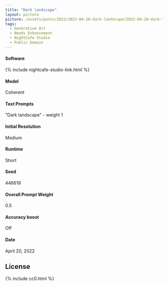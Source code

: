 ```yaml
---
title: "Dark landscape"
layout: picture
picture: /assets/posts/2022/2022-04-20-dark-landscape/2022-04-20-dark-landscape.jpg
tags:
  - Generative Art
  - Needs Enhancement
  - NightCafe Studio
  - Public Domain
---
```


#### Software
{% include nightcafe-studio-link.html %}

#### Model
Coherent

#### Text Prompts
"Dark landscape" - weight 1

#### Initial Resolution
Medium

#### Runtime
Short

#### Seed
446619

#### Overall Prompt Weight
0.5

#### Accuracy boost
Off

#### Date
April 20, 2022

## License

{% include cc0.html %}